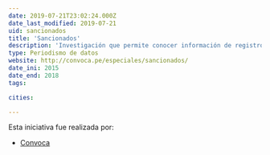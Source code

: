 ```yaml
---
date: 2019-07-21T23:02:24.000Z
date_last_modified: 2019-07-21
uid: sancionados
title: 'Sancionados'
description: 'Investigación que permite conocer información de registros oficiales qué funcionarios sancionados en los últimos cuatro años por el órgano de control (Contraloría) tienen o tuvieron vinculación con diferentes organizaciones políticas en el Perú.'
type: Periodismo de datos
website: http://convoca.pe/especiales/sancionados/
date_ini: 2015
date_end: 2018
tags:

cities: 

---
```


Esta iniciativa fue realizada por:

- [Convoca](/organizaciones/convoca)
